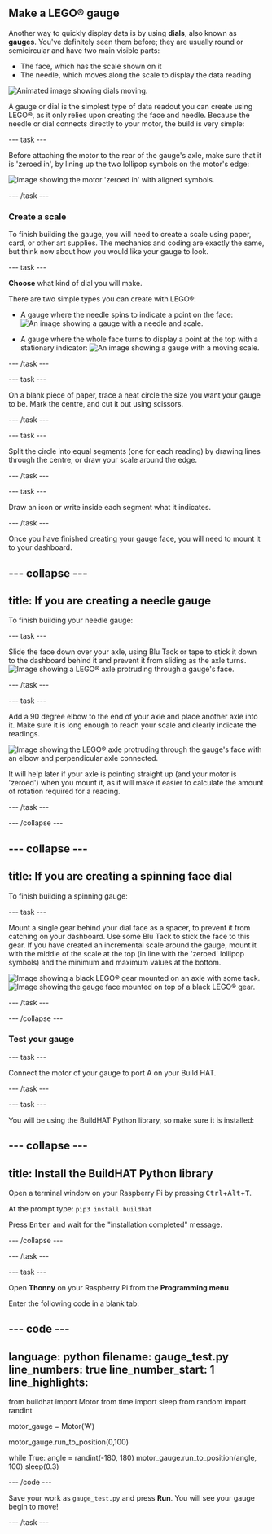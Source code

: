 ## Make a LEGO® gauge

Another way to quickly display data is by using **dials**, also known as **gauges**. You've definitely seen them before; they are usually round or semicircular and have two main visible parts:

+ The face, which has the scale shown on it
+ The needle, which moves along the scale to display the data reading

![Animated image showing dials moving.](https://media.giphy.com/media/uozBSFuz99USA/giphy.gif)

A gauge or dial is the simplest type of data readout you can create using LEGO®, as it only relies upon creating the face and needle. Because the needle or dial connects directly to your motor, the build is very simple:

--- task ---

Before attaching the motor to the rear of the gauge's axle, make sure that it is 'zeroed in', by lining up the two lollipop symbols on the motor's edge:

![Image showing the motor 'zeroed in' with aligned symbols.](images/aligned_symbols.jpg)

--- /task ---

### Create a scale

To finish building the gauge, you will need to create a scale using paper, card, or other art supplies. The mechanics and coding are exactly the same, but think now about how you would like your gauge to look.

 --- task ---

 **Choose** what kind of dial you will make.

 There are two simple types you can create with LEGO®:

+ A gauge where the needle spins to indicate a point on the face: ![An image showing a gauge with a needle and scale.](images/dial2.gif)

+ A gauge where the whole face turns to display a point at the top with a stationary indicator: ![An image showing a gauge with a moving scale.](images/dial1.gif)

--- /task ---

--- task ---

On a blank piece of paper, trace a neat circle the size you want your gauge to be. Mark the centre, and cut it out using scissors.

--- /task ---

--- task ---

Split the circle into equal segments (one for each reading) by drawing lines through the centre, or draw your scale around the edge.

--- /task ---

--- task ---

Draw an icon or write inside each segment what it indicates.

--- /task ---

Once you have finished creating your gauge face, you will need to mount it to your dashboard.

--- collapse ---
---
title: If you are creating a needle gauge
---

To finish building your needle gauge:

--- task ---

Slide the face down over your axle, using Blu Tack or tape to stick it down to the dashboard behind it and prevent it from sliding as the axle turns. ![Image showing a LEGO® axle protruding through a gauge's face.](images/needle-gauge1.jpg)

--- /task ---

--- task ---

Add a 90 degree elbow to the end of your axle and place another axle into it. Make sure it is long enough to reach your scale and clearly indicate the readings.

![Image showing the LEGO® axle protruding through the gauge's face with an elbow and perpendicular axle connected.](images/needle-gauge2.jpg)

It will help later if your axle is pointing straight up (and your motor is 'zeroed') when you mount it, as it will make it easier to calculate the amount of rotation required for a reading.

--- /task ---

--- /collapse ---

--- collapse ---
---
title: If you are creating a spinning face dial
---

To finish building a spinning gauge:

--- task ---

Mount a single gear behind your dial face as a spacer, to prevent it from catching on your dashboard. Use some Blu Tack to stick the face to this gear. If you have created an incremental scale around the gauge, mount it with the middle of the scale at the top (in line with the 'zeroed' lollipop symbols) and the minimum and maximum values at the bottom.

![Image showing a black LEGO® gear mounted on an axle with some tack.](/en/images/dial-gauge1.jpg) ![Image showing the gauge face mounted on top of a black LEGO® gear.](/en/images/dial-gauge2.jpg)

--- /task ---

--- /collapse ---

### Test your gauge

--- task ---

Connect the motor of your gauge to port A on your Build HAT.

--- /task ---

--- task ---

You will be using the BuildHAT Python library, so make sure it is installed:

--- collapse ---
---
title: Install the BuildHAT Python library
---

Open a terminal window on your Raspberry Pi by pressing <kbd>Ctrl</kbd>+<kbd>Alt</kbd>+<kbd>T</kbd>.

At the prompt type: `pip3 install buildhat`

Press <kbd>Enter</kbd> and wait for the "installation completed" message.

--- /collapse ---

--- /task ---

--- task ---

Open **Thonny** on your Raspberry Pi from the **Programming menu**.

Enter the following code in a blank tab:

--- code ---
---
language: python filename: gauge_test.py line_numbers: true line_number_start: 1
line_highlights:
---
from buildhat import Motor from time import sleep from random import randint

motor_gauge = Motor('A')

motor_gauge.run_to_position(0,100)

while True: angle = randint(-180, 180) motor_gauge.run_to_position(angle, 100) sleep(0.3)

--- /code ---

Save your work as `gauge_test.py` and press **Run**. You will see your gauge begin to move!

--- /task ---
